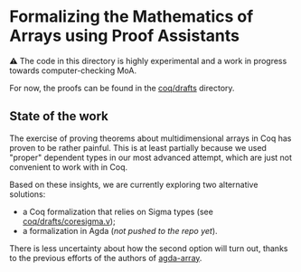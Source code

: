 # Formalizing the Mathematics of Arrays using Proof Assistants

⚠️ The code in this directory is highly experimental and a work in progress
towards computer-checking MoA.

For now, the proofs can be found in the [coq/drafts](coq/drafts) directory.

## State of the work

The exercise of proving theorems about multidimensional arrays in Coq has
proven to be rather painful. This is at least partially because we used
"proper" dependent types in our most advanced attempt, which are just not
convenient to work with in Coq.

Based on these insights, we are currently exploring two alternative solutions:

- a Coq formalization that relies on Sigma types (see
  [coq/drafts/coresigma.v](coq/drafts/coresigma.v));
- a formalization in Agda (*not pushed to the repo yet*).

There is less uncertainty about how the second option will turn out, thanks to
the previous efforts of the authors of [agda-array](https://github.com/ashinkarov/agda-array).
